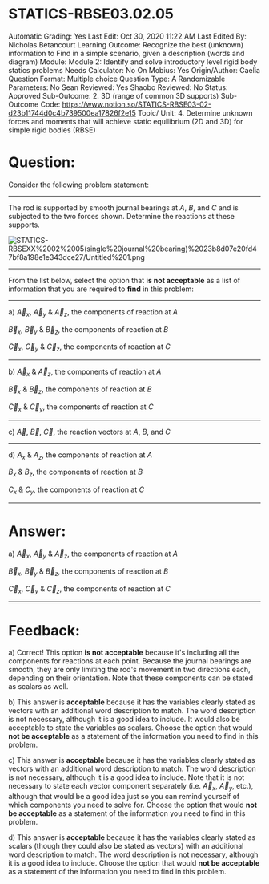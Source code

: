 # STATICS-RBSE03.02.05

Automatic Grading: Yes
Last Edit: Oct 30, 2020 11:22 AM
Last Edited By: Nicholas Betancourt
Learning Outcome: Recognize the best (unknown) information to Find in a simple scenario, given a description (words and diagram)
Module: Module 2: Identify and solve introductory level rigid body statics problems
Needs Calculator: No
On Mobius: Yes
Origin/Author: Caelia
Question Format: Multiple choice
Question Type: A
Randomizable Parameters: No
Sean Reviewed: Yes
Shaobo Reviewed: No
Status: Approved
Sub-Outcome: 2. 3D (range of common 3D supports)
Sub-Outcome Code: https://www.notion.so/STATICS-RBSE03-02-d23b11744d0c4b739500ea17826f2e15
Topic/ Unit: 4. Determine unknown forces and moments that will achieve static equilibrium (2D and 3D) for simple rigid bodies (RBSE)

# Question:

Consider the following problem statement:

---

The rod is supported by smooth journal bearings at $A$, $B$, and $C$ and is subjected to the two forces shown.  Determine the reactions at these supports. 

![STATICS-RBSEXX%2002%2005(single%20journal%20bearing)%2023b8d07e20fd47bf8a198e1e343dce27/Untitled%201.png](STATICS-RBSEXX%2002%2005(single%20journal%20bearing)%2023b8d07e20fd47bf8a198e1e343dce27/Untitled%201.png)

---

From the list below, select the option that **is not acceptable** as a list of information that you are required to **find** in this problem:  

---

a) $\overrightarrow{A}_x$, $\overrightarrow{A}_y$ & $\overrightarrow{A}_z$, the components of reaction at $A$

$\overrightarrow{B}_x$, $\overrightarrow{B}_y$ & $\overrightarrow{B}_z$, the components of reaction at $B$

$\overrightarrow{C}_x$, $\overrightarrow{C}_y$ & $\overrightarrow{C}_z$, the components of reaction at $C$

---

b) $\overrightarrow{A}_x$ & $\overrightarrow{A}_z$, the components of reaction at $A$

$\overrightarrow{B}_x$ & $\overrightarrow{B}_z$, the components of reaction at $B$

$\overrightarrow{C}_x$ & $\overrightarrow{C}_y$, the components of reaction at $C$

---

c) $\overrightarrow{A}$, $\overrightarrow{B}$, $\overrightarrow{C}$, the reaction vectors at $A$, $B$, and $C$

---

d) ${A}_x$ & ${A}_z$, the components of reaction at $A$

${B}_x$ & ${B}_z$, the components of reaction at $B$

${C}_x$ & ${C}_y$, the components of reaction at $C$

---

# Answer:

a) $\overrightarrow{A}_x$, $\overrightarrow{A}_y$ & $\overrightarrow{A}_z$, the components of reaction at $A$

$\overrightarrow{B}_x$, $\overrightarrow{B}_y$ & $\overrightarrow{B}_z$, the components of reaction at $B$

$\overrightarrow{C}_x$, $\overrightarrow{C}_y$ & $\overrightarrow{C}_z$, the components of reaction at $C$

---

# Feedback:

a) Correct! This option **is not acceptable** because it's including all the components for reactions at each point. Because the journal bearings are smooth, they are only limiting the rod's movement in two directions each, depending on their orientation. Note that these components can be stated as scalars as well. 

b) This answer is **acceptable** because it has the variables clearly stated as vectors with an additional word description to match. The word description is not necessary, although it is a good idea to include. It would also be acceptable to state the variables as scalars. Choose the option that would **not be acceptable** as a statement of the information you need to find in this problem. 

c) This answer is **acceptable** because it has the variables clearly stated as vectors with an additional word description to match. The word description is not necessary, although it is a good idea to include.  Note that it is not necessary to state each vector component separately (i.e. $\overrightarrow{A}_x$, $\overrightarrow{A}_y$, etc.), although that would be a good idea just so you can remind yourself of which components you need to solve for. Choose the option that would **not be acceptable** as a statement of the information you need to find in this problem. 

d) This answer is **acceptable** because it has the variables clearly stated as scalars (though they could also be stated as vectors) with an additional word description to match. The word description is not necessary, although it is a good idea to include. Choose the option that would **not be acceptable** as a statement of the information you need to find in this problem.
